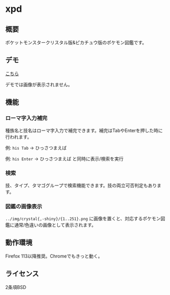 # xpd
## 概要
ポケットモンスタークリスタル版&ピカチュウ版のポケモン図鑑です。

## デモ
[こちら](https://gengar.github.io/pokidex/pokidex.html)

デモでは画像が表示されません。

## 機能
### ローマ字入力補完
種族名と技名はローマ字入力で補完できます。補完はTabやEnterを押した時に行われます。

例: `his Tab` → ひっさつまえば

例: `his Enter` → ひっさつまえば と同時に表示/検索を実行

### 検索
技、タイプ、タマゴグループで検索機能できます。技の両立可否判定もあります。

### 図鑑の画像表示
`../img/crystal{,-shiny}/{1..251}.png` に画像を置くと、対応するポケモン図鑑に通常/色違いの画像として表示されます。

## 動作環境
Firefox 113以降推奨。Chromeでもきっと動く。

## ライセンス
2条項BSD
